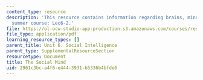 ```yaml
---
content_type: resource
description: 'This resource contains information regarding brains, minds and machines
  summer course: Lec6-2.'
file: https://ol-ocw-studio-app-production.s3.amazonaws.com/courses/res-9-003-brains-minds-and-machines-summer-course-summer-2015/2961c3bca4f6e4443931b5336b4bfde6_MITRES_9_003SUM15_lec6-2.pdf
file_type: application/pdf
learning_resource_types: []
parent_title: Unit 6. Social Intelligence
parent_type: SupplementalResourceSection
resourcetype: Document
title: The Social Mind
uid: 2961c3bc-a4f6-e444-3931-b5336b4bfde6
---
```

